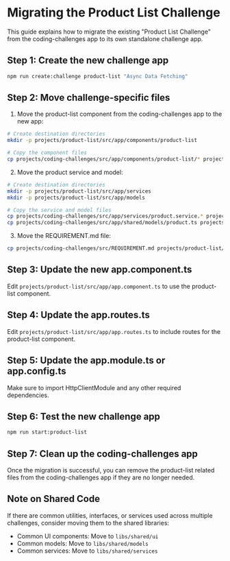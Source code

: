 # Migrating the Product List Challenge

This guide explains how to migrate the existing "Product List Challenge" from the coding-challenges app to its own standalone challenge app.

## Step 1: Create the new challenge app

```bash
npm run create:challenge product-list "Async Data Fetching"
```

## Step 2: Move challenge-specific files

1. Move the product-list component from the coding-challenges app to the new app:

```bash
# Create destination directories
mkdir -p projects/product-list/src/app/components/product-list

# Copy the component files
cp projects/coding-challenges/src/app/components/product-list/* projects/product-list/src/app/components/product-list/
```

2. Move the product service and model:

```bash
# Create destination directories
mkdir -p projects/product-list/src/app/services
mkdir -p projects/product-list/src/app/models

# Copy the service and model files
cp projects/coding-challenges/src/app/services/product.service.* projects/product-list/src/app/services/
cp projects/coding-challenges/src/app/shared/models/product.ts projects/product-list/src/app/models/
```

3. Move the REQUIREMENT.md file:

```bash
cp projects/coding-challenges/src/REQUIREMENT.md projects/product-list/src/REQUIREMENT.md
```

## Step 3: Update the new app.component.ts

Edit `projects/product-list/src/app/app.component.ts` to use the product-list component.

## Step 4: Update the app.routes.ts

Edit `projects/product-list/src/app/app.routes.ts` to include routes for the product-list component.

## Step 5: Update the app.module.ts or app.config.ts

Make sure to import HttpClientModule and any other required dependencies.

## Step 6: Test the new challenge app

```bash
npm run start:product-list
```

## Step 7: Clean up the coding-challenges app

Once the migration is successful, you can remove the product-list related files from the coding-challenges app if they are no longer needed.

## Note on Shared Code

If there are common utilities, interfaces, or services used across multiple challenges, consider moving them to the shared libraries:

- Common UI components: Move to `libs/shared/ui`
- Common models: Move to `libs/shared/models`
- Common services: Move to `libs/shared/services`
